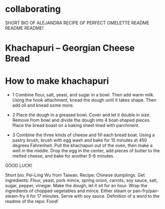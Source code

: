 # collaborating

SHORT BIO OF ALEJANDRA
RECIPE OF PERFECT OMELETTE
README README README!

#  Khachapuri – Georgian Cheese Bread

# How to make khachapuri

* 1 Combine flour, salt, yeast, and sugar in a bowl. Then add warm milk. Using the hook attachment, knead the dough until it takes shape. Then add oil and knead some more.

* 2 Place the dough in a greased bowl. Cover and let it double in size. Remove from bowl and divide the dough into 4 boat-shaped pieces. Place the bread boast on a baking sheet lined with parchment.

* 3 Combine the three kinds of cheese and fill each bread boat. Using a pastry brush, brush with egg wash and bake for 15 minutes at 450 degrees Fahrenheit. Pull the khachapuri out of the oven, then make a well in the middle. Drop the egg in the center, add pieces of butter to the melted cheese, and bake for another 5-6 minutes.

GOOD LUCK!

Short bio: Pei-Ling Wu from Taiwan.
Recipe: Chinese dumplings. Get ingredients: Flour, yeast, pork mince, spring onion, carrots, soy sauce, salt, sugar, pepper, vinegar. Make the dough, let it sit for an hour. Wrap the ingredients of chopped vegetables and mince. Either steam or pan-fry/pan-steam-fry it for 17 minutes. Serve with soy sauce.
Definition of a word to the readme of the repo: Food!

